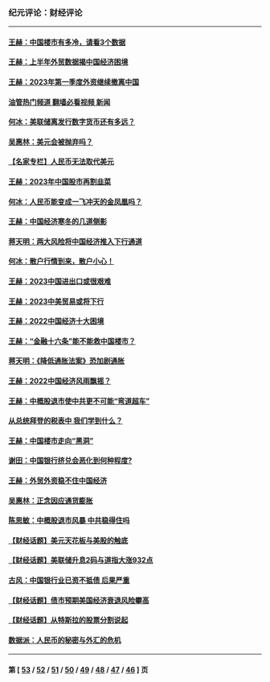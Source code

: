 ### 纪元评论：财经评论
---
#### [王赫：中国楼市有多冷，请看3个数据](../../pages/nsc1026/n14046129.md?08200330) 
#### [王赫：上半年外贸数据揭中国经济困境](../../pages/nsc1026/n14034198.md?08200330) 
#### [王赫：2023年第一季度外资继续撤离中国](../../pages/nsc1026/n13988870.md?08200330) 
#### [油管热门频道 翻墙必看视频 新闻](ok?08200330)
#### [何冰：美联储离发行数字货币还有多远？](../../pages/nsc1026/n13986109.md?08200330) 
#### [吴惠林：美元会被抛弃吗？](../../pages/nsc1026/n13984087.md?08200330) 
#### [【名家专栏】人民币无法取代美元](../../pages/nsc1026/n13974270.md?08200330) 
#### [王赫：2023年中国股市再割韭菜](../../pages/nsc1026/n13965334.md?08200330) 
#### [何冰：人民币能变成一飞冲天的金凤凰吗？](../../pages/nsc1026/n13964999.md?08200330) 
#### [王赫：中国经济寒冬的几道侧影](../../pages/nsc1026/n13932953.md?08200330) 
#### [蒋天明：两大风险将中国经济推入下行通道](../../pages/nsc1026/n13929820.md?08200330) 
#### [何冰：散户行情到来，散户小心！](../../pages/nsc1026/n13928308.md?08200330) 
#### [王赫：2023中国进出口或很艰难](../../pages/nsc1026/n13911515.md?08200330) 
#### [王赫：2023中美贸易或将下行](../../pages/nsc1026/n13899005.md?08200330) 
#### [王赫：2022中国经济十大困境](../../pages/nsc1026/n13883766.md?08200330) 
#### [王赫：“金融十六条”能不能救中国楼市？](../../pages/nsc1026/n13868431.md?08200330) 
#### [蒋天明：《降低通胀法案》恐加剧通胀](../../pages/nsc1026/n13806996.md?08200330) 
#### [王赫：2022中国经济风雨飘摇？](../../pages/nsc1026/n13803207.md?08200330) 
#### [王赫：中概股退市使中共更不可能“弯道超车”](../../pages/nsc1026/n13802858.md?08200330) 
#### [从总统拜登的税表中 我们学到什么？](../../pages/nsc1026/n13773081.md?08200330) 
#### [王赫：中国楼市走向“黑洞”](../../pages/nsc1026/n13770647.md?08200330) 
#### [谢田：中国银行挤兑会恶化到何种程度?](../../pages/nsc1026/n13766965.md?08200330) 
#### [王赫：外贸外资稳不住中国经济](../../pages/nsc1026/n13753933.md?08200330) 
#### [吴惠林：正念因应通货膨胀](../../pages/nsc1026/n13750350.md?08200330) 
#### [陈思敏：中概股退市风暴 中共稳得住吗](../../pages/nsc1026/n13738978.md?08200330) 
#### [【财经话题】美元天花板与美股的触底](../../pages/nsc1026/n13736495.md?08200330) 
#### [【财经话题】美联储升息2码与道指大涨932点](../../pages/nsc1026/n13727377.md?08200330) 
#### [古风：中国银行业已资不抵债 后果严重](../../pages/nsc1026/n13726111.md?08200330) 
#### [【财经话题】债市预期美国经济衰退风险攀高](../../pages/nsc1026/n13698043.md?08200330) 
#### [【财经话题】从特斯拉的股票分割说起](../../pages/nsc1026/n13679733.md?08200330) 
#### [数据派：人民币的秘密与外汇的危机](../../pages/nsc1026/n13667092.md?08200330) 

---
#### 第 [ [53](./53.md?08200330) / [52](./52.md?08200330) / [51](./51.md?08200330) / [50](./50.md?08200330) / [49](./49.md?08200330) / [48](./48.md?08200330) / [47](./47.md?08200330) / [46](./46.md?08200330) ] 页
